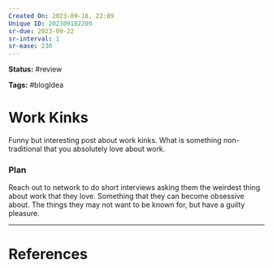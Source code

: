 ```yaml
---
Created On: 2023-09-18, 22:09
Unique ID: 202309182209
sr-due: 2023-09-22
sr-interval: 1
sr-ease: 230
---
```

**Status:** #review 

**Tags:** #blogIdea 

# Work Kinks

Funny but interesting post about work kinks. What is something non-traditional that you absolutely love about work. 

### Plan
Reach out to network to do short interviews asking them the weirdest thing about work that they love. Something that they can become obsessive about. The things they may not want to be known for, but have a guilty pleasure. 


---
# References
